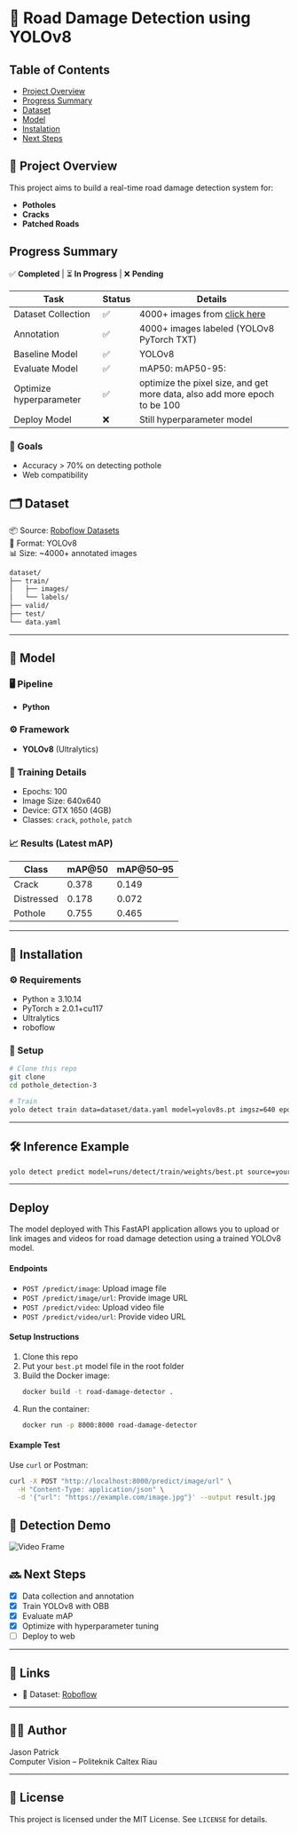 # 🚧 Road Damage Detection using YOLOv8 

## Table of Contents
- [Project Overview](#project-overview)
- [Progress Summary](#progress-summary)
- [Dataset](#dataset)
- [Model](#model)
- [Instalation](#instalation)
- [Next Steps](#next-steps)

## 📌 Project Overview

This project aims to build a real-time road damage detection system for:
- **Potholes**
- **Cracks**
- **Patched Roads**


## Progress Summary
✅ **Completed** | ⏳ **In Progress** | ❌ **Pending**

| Task                | Status | Details                          |
|---------------------|--------|----------------------------------|
| Dataset Collection  | ✅     | 4000+ images from [click here](https://universe.roboflow.com/jason-workspace-krcmo/pothole-ewv2r/dataset/4)        |
| Annotation          | ✅     | 4000+ images labeled (YOLOv8 PyTorch TXT)  |
| Baseline Model      | ✅     | YOLOv8    |
| Evaluate Model      | ✅     | mAP50:    mAP50-95:  |
| Optimize hyperparameter | ✅ | optimize the pixel size, and get more data, also add more epoch to be 100 | 
| Deploy Model | ❌ | Still hyperparameter model| 

### 🎯 Goals
- Accuracy > 70% on detecting pothole
- Web compatibility

## 🗂️ Dataset

📦 Source: [Roboflow Datasets](https://universe.roboflow.com/jason-workspace-krcmo/pothole_detection-hfnqo-xmx8j)  
📐 Format: YOLOv8  
📊 Size: ~4000+ annotated images

```bash
dataset/
├── train/
│   ├── images/
│   └── labels/
├── valid/
├── test/
└── data.yaml
```

---


## 🤖 Model
### 🖥️ Pipeline
- **Python**

### ⚙️ Framework
- **YOLOv8** (Ultralytics)

### 🧪 Training Details
- Epochs: 100
- Image Size: 640x640
- Device: GTX 1650 (4GB)
- Classes: `crack`, `pothole`, `patch`

### 📈 Results (Latest mAP)

| Class      | mAP@50 | mAP@50–95 |
|------------|--------|-----------|
| Crack      | 0.378  | 0.149     |
| Distressed | 0.178  | 0.072     |
| Pothole    | 0.755  | 0.465     |

---

## 🧰 Installation

### ⚙️ Requirements
- Python ≥ 3.10.14
- PyTorch ≥ 2.0.1+cu117
- Ultralytics
- roboflow

### 🔧 Setup
```bash
# Clone this repo
git clone 
cd pothole_detection-3

# Train
yolo detect train data=dataset/data.yaml model=yolov8s.pt imgsz=640 epochs=100
```

---
## 🛠️ Inference Example

```bash
yolo detect predict model=runs/detect/train/weights/best.pt source=your_video.mp4
```

---

## Deploy 
The model deployed with This FastAPI application allows you to upload or link images and videos for road damage detection using a trained YOLOv8 model.

#### Endpoints
- `POST /predict/image`: Upload image file
- `POST /predict/image/url`: Provide image URL
- `POST /predict/video`: Upload video file
- `POST /predict/video/url`: Provide video URL

#### Setup Instructions
1. Clone this repo
2. Put your `best.pt` model file in the root folder
3. Build the Docker image:
   ```bash
   docker build -t road-damage-detector .
   ```
4. Run the container:
   ```bash
   docker run -p 8000:8000 road-damage-detector
   ```

#### Example Test
Use `curl` or Postman:
```bash
curl -X POST "http://localhost:8000/predict/image/url" \
  -H "Content-Type: application/json" \
  -d '{"url": "https://example.com/image.jpg"}' --output result.jpg
```

## 🎥 Detection Demo

![Video Frame](demo.gif)

## 🔜 Next Steps

- [x] Data collection and annotation
- [x] Train YOLOv8 with OBB
- [x] Evaluate mAP
- [x] Optimize with hyperparameter tuning
- [ ] Deploy to web 
---

## 📎 Links

- 🔗 Dataset: [Roboflow](https://universe.roboflow.com/jason-workspace-krcmo/pothole-ewv2r/dataset/4)  

---


## 🙋‍♂️ Author

Jason Patrick  
Computer Vision – Politeknik Caltex Riau

---

## 📄 License

This project is licensed under the MIT License. See `LICENSE` for details.
